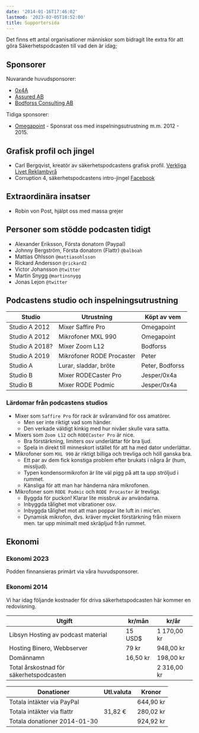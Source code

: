 ```yaml
---
date: '2014-01-16T17:46:02'
lastmod: '2023-03-05T18:52:00'
title: Supportersida
---
```



Det finns ett antal organisationer människor som bidragit lite extra för att
göra Säkerhetspodcasten till vad den är idag;

## Sponsorer

Nuvarande huvudsponsorer:
* [0x4A](https://0x4a.se/)
* [Assured AB](https://www.assured.se/)
* [Bodforss Consulting AB](https://www.bodforss.se/)

Tidiga sponsorer:
* [Omegapoint](http://www.omegapoint.se) - Sponsrat oss med inspelningsutrustning m.m. 2012 - 2015.

## Grafisk profil och jingel

* Carl Bergqvist, kreatör av säkerhetspodcastens grafisk profil.
  [Verkliga Livet Reklambyrå](http://verkligalivet.se/) 
* Corruption 4, säkerhetspodcastens intro-jingel
  [Facebook](https://www.facebook.com/Corruption4) 

## Extraordinära insatser

* Robin von Post, hjälpt oss med massa grejer

## Personer som stödde podcasten tidigt

* Alexander Eriksson, Första donatorn (Paypal)
* Johnny Bergström, Första donatorn (Flattr) `@balboah`
* Mattias Ohlsson `@mattiasohlsson`
* Rickard Andersson `@rickard2`
* Victor Johansson `@twitter`
* Martin Snygg `@martinsnygg`
* Jonas Lejon `@twitter`

## Podcastens studio och inspelningsutrustning

| Studio         | Utrustning                | Köpt av vem     |
| -------------- | ------------------------- | --------------- |
| Studio A 2012  | Mixer Saffire Pro         | Omegapoint      |
| Studio A 2012  | Mikrofoner MXL 990        | Omegapoint      |
| Studio A 2018? | Mixer Zoom L12            | Bodforss        |
| Studio A 2019  | Mikrofoner RODE Procaster | Peter           |
| Studio A       | Lurar, sladdar, bröte     | Peter, Bodforss |
| Studio B       | Mixer RODECaster Pro      | Jesper/0x4a     |
| Studio B       | Mixer RODE Podmic         | Jesper/0x4a     |

### Lärdomar från podcastens studios

* Mixer som `Saffire Pro` för rack är svåranvänd för oss amatörer.
  * Men ser inte riktigt vad som händer.
  * Den verkade väldigt kinkig med hur nivåer skulle vara satta.
* Mixers som `Zoom L12` och `RODECaster Pro` är nice. 
  * Bra förstärkning, limiters osv underlättar för bra ljud.
  * Spela in direkt till minneskort istället för att ha med dator underlättar.
* Mikrofoner som `MXL 990` är riktigt billiga och trevliga och höll ganska bra.
  * Ett par av dem fick konstiga problem efter brukats i några år (hum, missljud).
  * Typen kondensormikrofon är lite väl pigg på att ta upp ströljud i rummet.
  * Känsliga för att man har händerna nära mikrofonen.
* Mikrofoner som `RODE Podmic` och `RODE Procaster` är trevliga.
  * Byggda för puckon! Klarar lite missbruk av användarna.
  * Inbyggda tålighet mot vibrationer osv.
  * Inbyggda tålighet mot att man poppar lite luft in i mic'en.
  * Dynamisk mikrofon, dvs. kräver mycket förstärkning från mixern men.
    tar upp minimalt med skräpljud från rummet.

## Ekonomi

### Ekonomi 2023

Podden finnansieras primärt via våra huvudsponsorer.

### Ekonomi 2014

Vi har idag följande kostnader för driva säkerhetspodcasten här kommer en redovisning.

| Utgift                                  |   kr/mån |       kr/år |
| --------------------------------------- | -------- | ----------- |
| Libsyn Hosting av podcast material      |  15 USD$ | 1 170,00 kr |
| Hosting Binero, Webbserver              |    79 kr |   948,00 kr |
| Domännamn                               | 16,50 kr |   198,00 kr |
| Total årskostnad för säkerhetspodcasten |          | 2 316,00 kr |

| Donationer                   | Utl.valuta | Kronor
| ---------------------------- | ---------- | --------- |
| Totala intäkter via PayPal   |            | 644,90 kr |
| Totala intäkter via flattr   |    31,82 € | 280,02 kr |
| Totala donationer 2014-01-30 |            | 924,92 kr |
